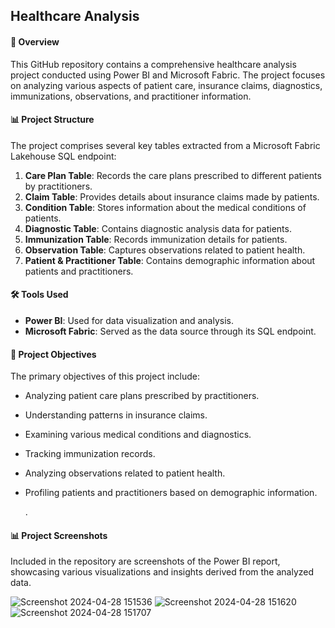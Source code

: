 ## Healthcare Analysis

#### 🏥 Overview
This GitHub repository contains a comprehensive healthcare analysis project conducted using Power BI and Microsoft Fabric. The project focuses on analyzing various aspects of patient care, insurance claims, diagnostics, immunizations, observations, and practitioner information.

#### 📊 Project Structure
The project comprises several key tables extracted from a Microsoft Fabric Lakehouse SQL endpoint:

1. **Care Plan Table**: Records the care plans prescribed to different patients by practitioners.
2. **Claim Table**: Provides details about insurance claims made by patients.
3. **Condition Table**: Stores information about the medical conditions of patients.
4. **Diagnostic Table**: Contains diagnostic analysis data for patients.
5. **Immunization Table**: Records immunization details for patients.
6. **Observation Table**: Captures observations related to patient health.
7. **Patient & Practitioner Table**: Contains demographic information about patients and practitioners.

#### 🛠️ Tools Used
- **Power BI**: Used for data visualization and analysis.
- **Microsoft Fabric**: Served as the data source through its SQL endpoint.

#### 🎯 Project Objectives
The primary objectives of this project include:
- Analyzing patient care plans prescribed by practitioners.
- Understanding patterns in insurance claims.
- Examining various medical conditions and diagnostics.
- Tracking immunization records.
- Analyzing observations related to patient health.
- Profiling patients and practitioners based on demographic information.

  .
#### 📊 Project Screenshots
Included in the repository are screenshots of the Power BI report, showcasing various visualizations and insights derived from the analyzed data.

![Screenshot 2024-04-28 151536](https://github.com/mohita98/Healthcare-Analysis/assets/77202377/0841833a-8179-4518-9926-086200256545)
![Screenshot 2024-04-28 151620](https://github.com/mohita98/Healthcare-Analysis/assets/77202377/46c8d321-b9c5-4539-9f40-dcef7490db5c)
![Screenshot 2024-04-28 151707](https://github.com/mohita98/Healthcare-Analysis/assets/77202377/d3110f13-2c4e-443d-af57-ad0de25051a9)

